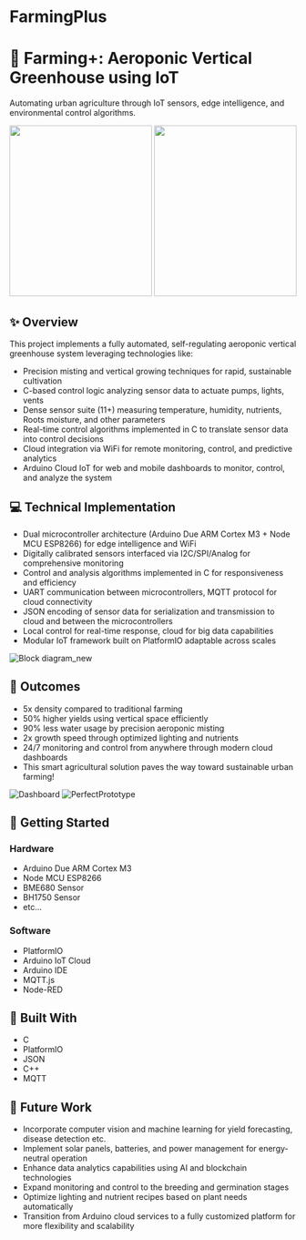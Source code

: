 # FarmingPlus
# 🌱 Farming+: Aeroponic Vertical Greenhouse using IoT
Automating urban agriculture through IoT sensors, edge intelligence, and environmental control algorithms.

<img src="https://github.com/TheRock87/FarmingPlus/assets/72885778/c642f76f-d487-4041-bc9f-7caf9922e597" width="250" height="300">
<img src="https://github.com/TheRock87/FarmingPlus/assets/72885778/498ea0ec-59c2-4d99-a719-ae56b453463a" width="250" height="300">


## ✨ Overview
This project implements a fully automated, self-regulating aeroponic vertical greenhouse system leveraging technologies like:

- Precision misting and vertical growing techniques for rapid, sustainable cultivation
- C-based control logic analyzing sensor data to actuate pumps, lights, vents
- Dense sensor suite (11+) measuring temperature, humidity, nutrients, Roots moisture, and other parameters
- Real-time control algorithms implemented in C to translate sensor data into control decisions
- Cloud integration via WiFi for remote monitoring, control, and predictive analytics
- Arduino Cloud IoT for web and mobile dashboards to monitor, control, and analyze the system
## 💻 Technical Implementation
- Dual microcontroller architecture (Arduino Due ARM Cortex M3 + Node MCU ESP8266) for edge intelligence and WiFi
- Digitally calibrated sensors interfaced via I2C/SPI/Analog for comprehensive monitoring
- Control and analysis algorithms implemented in C for responsiveness and efficiency
- UART communication between microcontrollers, MQTT protocol for cloud connectivity
- JSON encoding of sensor data for serialization and transmission to cloud and between the microcontrollers
- Local control for real-time response, cloud for big data capabilities
- Modular IoT framework built on PlatformIO adaptable across scales

![Block diagram_new](https://github.com/TheRock87/FarmingPlus/assets/72885778/9132b50f-4267-41cf-849e-ab579bbb5c25)


## 🌱 Outcomes
- 5x density compared to traditional farming
- 50% higher yields using vertical space efficiently
- 90% less water usage by precision aeroponic misting
- 2x growth speed through optimized lighting and nutrients
- 24/7 monitoring and control from anywhere through modern cloud dashboards
- This smart agricultural solution paves the way toward sustainable urban farming!

![Dashboard](https://github.com/TheRock87/FarmingPlus/assets/72885778/526f899e-2136-45aa-be74-766d0aaa3099)
![PerfectPrototype](https://github.com/TheRock87/FarmingPlus/assets/72885778/c5490381-a4d3-428f-900f-bdd6b6484c96)
## 🚜 Getting Started
### Hardware
- Arduino Due ARM Cortex M3
- Node MCU ESP8266
- BME680 Sensor
- BH1750 Sensor
- etc...
### Software
- PlatformIO
- Arduino IoT Cloud
- Arduino IDE
- MQTT.js
- Node-RED
## 🧱 Built With
- C
- PlatformIO
- JSON
- C++
- MQTT

## 🚀 Future Work  
- Incorporate computer vision and machine learning for yield forecasting, disease detection etc.
- Implement solar panels, batteries, and power management for energy-neutral operation
- Enhance data analytics capabilities using AI and blockchain technologies
- Expand monitoring and control to the breeding and germination stages
- Optimize lighting and nutrient recipes based on plant needs automatically
- Transition from Arduino cloud services to a fully customized platform for more flexibility and scalability
